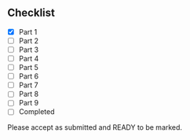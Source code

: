 ## Checklist
<!-- WARNING This is GFM -->
<!--==============  START:   Edit the Markdown below here  ================  -->

<!-- Edit with care, tick off when done using a capital X, no spaces, do not change any other content in this file.  -->

<!-- Beware if you use some Markdown editors, do not change the '*' to a '-' -->

* [X] Part 1
* [ ] Part 2
* [ ] Part 3
* [ ] Part 4
* [ ] Part 5
* [ ] Part 6
* [ ] Part 7
* [ ] Part 8
* [ ] Part 9
* [ ] Completed

Please accept as submitted and READY to be marked.

<!--=================  START:   Edit the Markdown above here  ===============  -->
